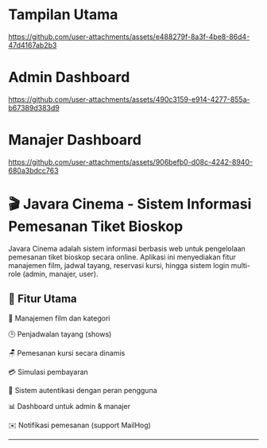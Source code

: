 # Tampilan Utama
https://github.com/user-attachments/assets/e488279f-8a3f-4be8-86d4-47d4167ab2b3
# Admin Dashboard
https://github.com/user-attachments/assets/490c3159-e914-4277-855a-b67389d383d9
# Manajer Dashboard
https://github.com/user-attachments/assets/906befb0-d08c-4242-8940-680a3bdcc763

# 🎬 Javara Cinema - Sistem Informasi Pemesanan Tiket Bioskop

Javara Cinema adalah sistem informasi berbasis web untuk pengelolaan pemesanan tiket bioskop secara online. Aplikasi ini menyediakan fitur manajemen film, jadwal tayang, reservasi kursi, hingga sistem login multi-role (admin, manajer, user).

## 🔧 Fitur Utama
🎥 Manajemen film dan kategori

🕒 Penjadwalan tayang (shows)

🪑 Pemesanan kursi secara dinamis

💳 Simulasi pembayaran

👤 Sistem autentikasi dengan peran pengguna

📊 Dashboard untuk admin & manajer

✉️ Notifikasi pemesanan (support MailHog)

---
